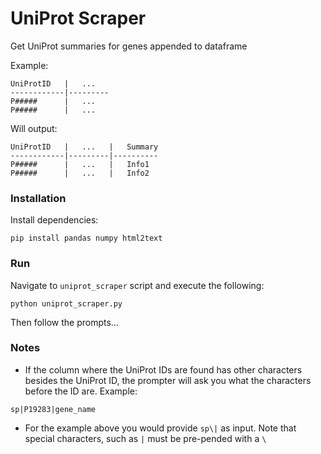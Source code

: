 # UniProt Scraper
Get UniProt summaries for genes appended to dataframe    

Example:   
```
UniProtID   |   ...
------------|---------
P#####      |   ...
P#####      |   ...
```
Will output:   
```
UniProtID   |   ...   |   Summary
------------|---------|----------
P#####      |   ...   |   Info1
P#####      |   ...   |   Info2  
```

### Installation
Install dependencies:
```
pip install pandas numpy html2text
```

### Run
Navigate to `uniprot_scraper` script and execute the following:
```
python uniprot_scraper.py
```
Then follow the prompts...

### Notes
- If the column where the UniProt IDs are found has other characters besides the UniProt ID, the prompter will ask you what the characters before the ID are. 
Example:   
```
sp|P19283|gene_name
```
- For the example above you would provide `sp\|` as input. Note that special characters, such as `|` must be pre-pended with a `\`
